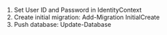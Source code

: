 1. Set User ID and Password in IdentityContext
2. Create initial migration: Add-Migration InitialCreate
3. Push database: Update-Database
